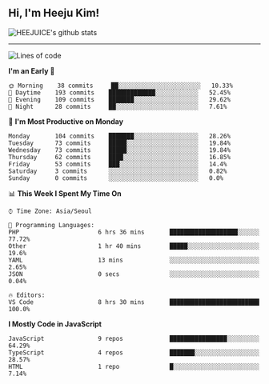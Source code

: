 ## Hi, I'm Heeju Kim!

![HEEJUICE's github stats](https://github-readme-stats.vercel.app/api?username=HEEJUICE&show_icons=true)

---
<!--START_SECTION:waka-->
![Lines of code](https://img.shields.io/badge/From%20Hello%20World%20I%27ve%20Written-19.7%20million%20lines%20of%20code-blue)

**I'm an Early 🐤** 

```text
🌞 Morning    38 commits     ██░░░░░░░░░░░░░░░░░░░░░░░   10.33% 
🌆 Daytime    193 commits    █████████████░░░░░░░░░░░░   52.45% 
🌃 Evening    109 commits    ███████░░░░░░░░░░░░░░░░░░   29.62% 
🌙 Night      28 commits     ██░░░░░░░░░░░░░░░░░░░░░░░   7.61%

```
📅 **I'm Most Productive on Monday** 

```text
Monday       104 commits    ███████░░░░░░░░░░░░░░░░░░   28.26% 
Tuesday      73 commits     █████░░░░░░░░░░░░░░░░░░░░   19.84% 
Wednesday    73 commits     █████░░░░░░░░░░░░░░░░░░░░   19.84% 
Thursday     62 commits     ████░░░░░░░░░░░░░░░░░░░░░   16.85% 
Friday       53 commits     ███░░░░░░░░░░░░░░░░░░░░░░   14.4% 
Saturday     3 commits      ░░░░░░░░░░░░░░░░░░░░░░░░░   0.82% 
Sunday       0 commits      ░░░░░░░░░░░░░░░░░░░░░░░░░   0.0%

```


📊 **This Week I Spent My Time On** 

```text
⌚︎ Time Zone: Asia/Seoul

💬 Programming Languages: 
PHP                      6 hrs 36 mins       ███████████████████░░░░░░   77.72% 
Other                    1 hr 40 mins        █████░░░░░░░░░░░░░░░░░░░░   19.6% 
YAML                     13 mins             ░░░░░░░░░░░░░░░░░░░░░░░░░   2.65% 
JSON                     0 secs              ░░░░░░░░░░░░░░░░░░░░░░░░░   0.04%

🔥 Editors: 
VS Code                  8 hrs 30 mins       █████████████████████████   100.0%

```

**I Mostly Code in JavaScript** 

```text
JavaScript               9 repos             ████████████████░░░░░░░░░   64.29% 
TypeScript               4 repos             ███████░░░░░░░░░░░░░░░░░░   28.57% 
HTML                     1 repo              █░░░░░░░░░░░░░░░░░░░░░░░░   7.14%

```



<!--END_SECTION:waka-->
